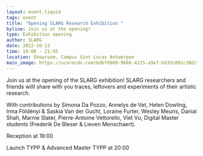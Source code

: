 ```yaml
---
layout: event.liquid
tags: event
title: "Opening SLARG Research Exhibition "
byline: Join us at the opening!
type: Exhibition opening
author: SLARG
date: 2022-10-13
time: 19:00 - 21:45
location: Showroom, Campus Sint Lucas Antwerpen
main_image: https://ucarecdn.com/6dbfd909-9666-4115-a9e7-bd33c091c30d/
---
```

Join us at the opening of the SLARG exhibition! SLARG researchers and friends willl share with you traces, leftovers and experiments of their artistic research.

With contributions by Simona Da Pozzo, Annelys de Vet, Helen Dowling, Irma Földényi & Saskia Van der Gucht, Loraine Furter, Wesley Meuris, Danial Shah, Marnie Slater, Pierre-Antoine Vettorello, Viet Vu, Digital Master students (Frederik De Bleser & Lieven Menschaert). 

Reception at 19:00

Launch TYPP & Advanced Master TYPP at 20:00